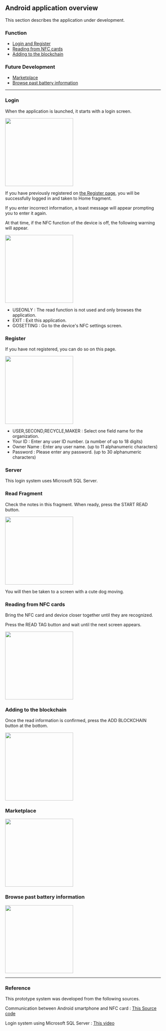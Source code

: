 ## Android application overview

This section describes the application under development.

### Function

- [Login and Register](#login)
- [Reading from NFC cards](#read-fragment)
- [Adding to the blockchain](#adding-to-the-blockchain)

### Future Development

- [Marketplace](#marketplace)
- [Browse past battery information](#browse-past-battery-information)

---

### Login

When the application is launched, it starts with a login screen.

<img src="./images/login.jpg" width="220px">

If you have previously registered on [the Register page](#register), you will be successfully logged in and taken to Home fragment.

If you enter incorrect information, a toast message will appear prompting you to enter it again.

At that time, if the NFC function of the device is off, the following warning will appear.

<img src="./images/nfc-warning.jpg" width="220px">

- USEONLY : The read function is not used and only browses the application.
- EXIT : Exit this application.
- GOSETTING : Go to the device's NFC settings screen.

### Register

If you have not registered, you can do so on this page.

<img src="./images/register.jpg" width="220px">

- USER,SECOND,RECYCLE,MAKER : Select one field name for the organization.
- Your ID : Enter any user ID number. (a number of up to 18 digits)
- Owner Name : Enter any user name. (up to 11 alphanumeric characters)
- Password : Please enter any password. (up to 30 alphanumeric characters)

### Server

This login system uses Microsoft SQL Server.

### Read Fragment

Check the notes in this fragment. When ready, press the START READ button.

<img src="./images/read-fragment.jpg" width="220px">

You will then be taken to a screen with a cute dog moving.

### Reading from NFC cards

Bring the NFC card and device closer together until they are recognized.

Press the READ TAG button and wait until the next screen appears.

<img src="./images/read-nfc.jpg" width="220px">

### Adding to the blockchain

Once the read information is confirmed, press the ADD BLOCKCHAIN button at the bottom.

<img src="./images/add-blockchain.png" width="220px">

### Marketplace

<img src="./images/marketplace.png" width="220px">

### Browse past battery information

<img src="./images/browse-battery.png" width="220px">

---

### Reference

This prototype system was developed from the following sources.

Communication between Android smartphone and NFC card : [This Source code](https://github.com/ikarus23/MifareClassicTool)

Login system using Microsoft SQL Server : [This video](https://www.youtube.com/watch?v=MnmEXqfV5BU&t=500s)
